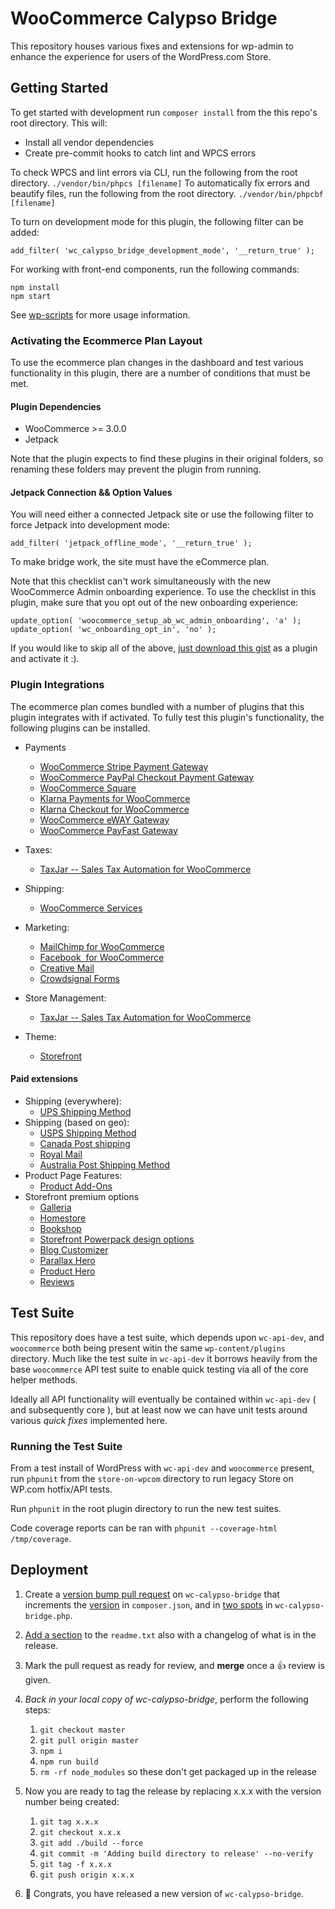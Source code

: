 # WooCommerce Calypso Bridge

This repository houses various fixes and extensions for wp-admin to enhance the experience for users of the WordPress.com Store.

## Getting Started

To get started with development run `composer install` from the this repo's root directory. This will:

- Install all vendor dependencies
- Create pre-commit hooks to catch lint and WPCS errors

To check WPCS and lint errors via CLI, run the following from the root directory.
`./vendor/bin/phpcs [filename]`
To automatically fix errors and beautify files, run the following from the root directory.
`./vendor/bin/phpcbf [filename]`

To turn on development mode for this plugin, the following filter can be added:

`add_filter( 'wc_calypso_bridge_development_mode', '__return_true' );`

For working with front-end components, run the following commands:

```text
npm install
npm start
```

See [wp-scripts](https://github.com/WordPress/gutenberg/tree/master/packages/scripts) for more usage information.

### Activating the Ecommerce Plan Layout

To use the ecommerce plan changes in the dashboard and test various functionality in this plugin, there are a number of conditions that must be met.

#### Plugin Dependencies

- WooCommerce >= 3.0.0
- Jetpack

Note that the plugin expects to find these plugins in their original folders, so renaming these folders may prevent the plugin from running.

#### Jetpack Connection && Option Values

You will need either a connected Jetpack site or use the following filter to force Jetpack into development mode:

`add_filter( 'jetpack_offline_mode', '__return_true' );`

To make bridge work, the site must have the eCommerce plan.

Note that this checklist can't work simultaneously with the new WooCommerce Admin onboarding experience. To use the checklist in this plugin, make sure that you opt out of the new onboarding experience:

```
update_option( 'woocommerce_setup_ab_wc_admin_onboarding', 'a' );
update_option( 'wc_onboarding_opt_in', 'no' );
```

If you would like to skip all of the above, [just download this gist](https://gist.github.com/psealock/531205e2c3d37be1d8ac4d3ef4f346bc) as a plugin and activate it :).

### Plugin Integrations

The ecommerce plan comes bundled with a number of plugins that this plugin integrates with if activated. To fully test this plugin's functionality, the following plugins can be installed.

- Payments
  - [WooCommerce Stripe Payment Gateway](https://wordpress.org/plugins/woocommerce-gateway-stripe/)
  - [WooCommerce PayPal Checkout Payment Gateway](https://wordpress.org/plugins/woocommerce-gateway-paypal-express-checkout/)
  - [WooCommerce Square](https://wordpress.org/plugins/woocommerce-square/)
  - [Klarna Payments for WooCommerce](https://wordpress.org/plugins/klarna-payments-for-woocommerce/)
  - [Klarna Checkout for WooCommerce](https://wordpress.org/plugins/klarna-checkout-for-woocommerce/)
  - [WooCommerce eWAY Gateway](https://wordpress.org/plugins/woocommerce-gateway-eway/)
  - [WooCommerce PayFast Gateway](https://wordpress.org/plugins/woocommerce-payfast-gateway/)
- Taxes:
  - [TaxJar -- Sales Tax Automation for WooCommerce](https://wordpress.org/plugins/taxjar-simplified-taxes-for-woocommerce/)
- Shipping:
  - [WooCommerce Services](https://wordpress.org/plugins/woocommerce-services/)
- Marketing:
  - [MailChimp for WooCommerce](https://wordpress.org/plugins/mailchimp-for-woocommerce/)
  - [Facebook  for WooCommerce](https://woocommerce.com/products/facebook/)
  - [Creative Mail](https://wordpress.org/plugins/creative-mail-by-constant-contact/)
  - [Crowdsignal Forms](https://wordpress.org/plugins/crowdsignal-forms/)
- Store Management:

  - [TaxJar -- Sales Tax Automation for WooCommerce](https://wordpress.org/plugins/taxjar-simplified-taxes-for-woocommerce/)

- Theme:
  - [Storefront](https://woocommerce.com/storefront/)

#### Paid extensions

- Shipping (everywhere):
  - [UPS Shipping Method](https://woocommerce.com/products/ups-shipping-method/)
- Shipping (based on geo):
  - [USPS Shipping Method](https://woocommerce.com/products/usps-shipping-method/)
  - [Canada Post shipping](https://woocommerce.com/products/canada-post-shipping-method/)
  - [Royal Mail](https://woocommerce.com/products/royal-mail/)
  - [Australia Post Shipping Method](https://woocommerce.com/products/australia-post-shipping-method/)
- Product Page Features:
  - [Product Add-Ons](https://woocommerce.com/products/product-add-ons/)
- Storefront premium options
  - [Galleria](https://woocommerce.com/products/galleria/)
  - [Homestore](https://woocommerce.com/products/homestore/)
  - [Bookshop](https://woocommerce.com/products/bookshop/)
  - [Storefront Powerpack design options](https://woocommerce.com/products/storefront-powerpack/)
  - [Blog Customizer](https://woocommerce.com/products/storefront-blog-customiser/)
  - [Parallax Hero](https://woocommerce.com/products/storefront-parallax-hero/)
  - [Product Hero](https://woocommerce.com/products/storefront-product-hero/)
  - [Reviews](https://woocommerce.com/products/storefront-reviews/)

## Test Suite

This repository does have a test suite, which depends upon `wc-api-dev`, and `woocommerce` both being present witin the same `wp-content/plugins` directory. Much like the test suite in `wc-api-dev` it borrows heavily from the base `woocommerce` API test suite to enable quick testing via all of the core helper methods.

Ideally all API functionality will eventually be contained within `wc-api-dev` ( and subsequently core ), but at least now we can have unit tests around various _quick fixes_ implemented here.

### Running the Test Suite

From a test install of WordPress with `wc-api-dev` and `woocommerce` present, run `phpunit` from the `store-on-wpcom` directory to run legacy Store on WP.com hotfix/API tests.

Run `phpunit` in the root plugin directory to run the new test suites.

Code coverage reports can be ran with `phpunit --coverage-html /tmp/coverage`.

## Deployment

1. Create a [version bump pull request](https://github.com/Automattic/wc-calypso-bridge/pull/613/files) on `wc-calypso-bridge` that increments the [version](https://github.com/Automattic/wc-calypso-bridge/blob/master/composer.json#L3) in `composer.json`, and in [two spots](https://github.com/Automattic/wc-calypso-bridge/blob/master/wc-calypso-bridge.php#L33) in `wc-calypso-bridge.php`.
2. [Add a section](https://github.com/Automattic/wc-calypso-bridge/blob/master/readme.txt#L23-L26) to the `readme.txt` also with a changelog of what is in the release.
3. Mark the pull request as ready for review, and **merge** once a 👍 review is given.
4. *Back in your local copy of wc-calypso-bridge*, perform the following steps:
	1. `git checkout master`
	2. `git pull origin master`
	3. `npm i`
	4. `npm run build`
	5. `rm -rf node_modules` so these don't get packaged up in the release

5. Now you are ready to tag the release by replacing x.x.x with the version number being created:
	1. `git tag x.x.x`
	2. `git checkout x.x.x`
	3. `git add ./build --force`
	4. `git commit -m 'Adding build directory to release' --no-verify`
	5. `git tag -f x.x.x`
	6. `git push origin x.x.x`
6. 🎊 Congrats, you have released a new version of `wc-calypso-bridge`.